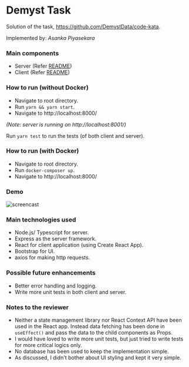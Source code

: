 # Demyst Task

Solution of the task, https://github.com/DemystData/code-kata.

Implemented by: *Asanka Piyasekara*

### Main components

* Server (Refer [README](./server/README.md))
* Client (Refer [README](./client/README.md))

### How to run (without Docker)

* Navigate to root directory.
* Run `yarn && yarn start`.
* Navigate to http://localhost:8000/

*(Note: server is running on http://localhost:8001/)*

Run `yarn test` to run the tests (of both client and server).

### How to run (with Docker)

* Navigate to root directory.
* Run `docker-composer up`.
* Navigate to http://localhost:8000/

### Demo

![screencast](screencast.gif)

### Main technologies used

* Node.js/ Typescript for server.
* Express as the server framework.
* React for client application (using Create React App).
* Bootstrap for UI.
* axios for making http requests.

### Possible future enhancements

* Better error handling and logging.
* Write more unit tests in both client and server.

### Notes to the reviewer ###

* Neither a state management library nor React Context API have been used in the React app. Instead data fetching has been done in `useEffect()` and pass the data to the child components as Props.
* I would have loved to write more unit tests, but just tried to write tests for more critical logics only.
* No database has been used to keep the implementation simple.
* As discussed, I didn't bother about UI styling and kept it very simple.

